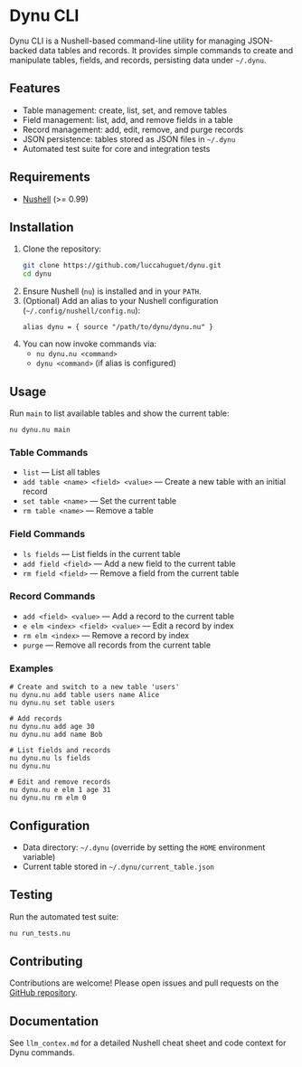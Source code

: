 <!--- Automatically generated README --->
# Dynu CLI

Dynu CLI is a Nushell-based command-line utility for managing JSON-backed data tables and records. It provides simple commands to create and manipulate tables, fields, and records, persisting data under `~/.dynu`.

## Features
- Table management: create, list, set, and remove tables
- Field management: list, add, and remove fields in a table
- Record management: add, edit, remove, and purge records
- JSON persistence: tables stored as JSON files in `~/.dynu`
- Automated test suite for core and integration tests

## Requirements
- [Nushell](https://www.nushell.sh/) (>= 0.99)

## Installation
1. Clone the repository:
   ```sh
   git clone https://github.com/luccahuguet/dynu.git
   cd dynu
   ```
2. Ensure Nushell (`nu`) is installed and in your `PATH`.
3. (Optional) Add an alias to your Nushell configuration (`~/.config/nushell/config.nu`):
   ```nu
   alias dynu = { source "/path/to/dynu/dynu.nu" }
   ```
4. You can now invoke commands via:
   - `nu dynu.nu <command>`
   - `dynu <command>` (if alias is configured)

## Usage

Run `main` to list available tables and show the current table:
```nu
nu dynu.nu main
```

### Table Commands
- `list` — List all tables
- `add table <name> <field> <value>` — Create a new table with an initial record
- `set table <name>` — Set the current table
- `rm table <name>` — Remove a table

### Field Commands
- `ls fields` — List fields in the current table
- `add field <field>` — Add a new field to the current table
- `rm field <field>` — Remove a field from the current table

### Record Commands
- `add <field> <value>` — Add a record to the current table
- `e elm <index> <field> <value>` — Edit a record by index
- `rm elm <index>` — Remove a record by index
- `purge` — Remove all records from the current table

### Examples
```nu
# Create and switch to a new table 'users'
nu dynu.nu add table users name Alice
nu dynu.nu set table users

# Add records
nu dynu.nu add age 30
nu dynu.nu add name Bob

# List fields and records
nu dynu.nu ls fields
nu dynu.nu

# Edit and remove records
nu dynu.nu e elm 1 age 31
nu dynu.nu rm elm 0
``` 

## Configuration
- Data directory: `~/.dynu` (override by setting the `HOME` environment variable)
- Current table stored in `~/.dynu/current_table.json`

## Testing
Run the automated test suite:
```sh
nu run_tests.nu
```

## Contributing
Contributions are welcome! Please open issues and pull requests on the [GitHub repository](https://github.com/luccahuguet/dynu).

## Documentation
See `llm_contex.md` for a detailed Nushell cheat sheet and code context for Dynu commands.